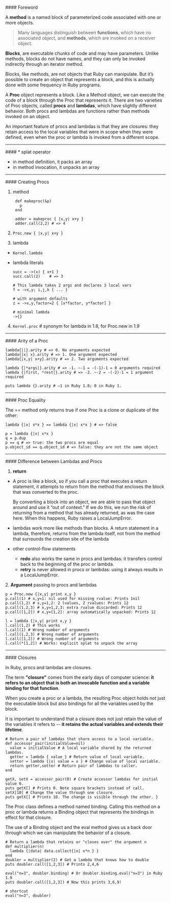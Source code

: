###\# Foreword

A **method** is a named block of parameterized code associated with one or more objects.

> Many languages distinguish between **functions**, which have no associated object, and
> **methods**, which are invoked on a receiver object.

**Blocks**, are executable chunks of code and may have parameters. Unlike
methods, blocks do not have names, and they can only be invoked indirectly through
an iterator method.

Blocks, like methods, are not objects that Ruby can manipulate. But it’s possible to
create an object that represents a block, and this is actually done with some frequency
in Ruby programs.

A **Proc** object represents a block. Like a Method object, we can execute the code of a block through the Proc that represents it. There are two varieties of Proc objects, called **procs** and **lambdas**, which have slightly different behavior. Both procs and lambdas are functions rather than methods invoked on an object.

An important feature of procs and lambdas is that they are closures: they retain access to the local variables that were in scope when they were defined, even when the proc or lambda is invoked from a different scope.

- - -

###\# \* splat operator

+ in method definition, it packs an array
+ in method invocation, it unpacks an array

- - -

###\# Creating Procs

1. method

        def makeproc(&p)
          p
        end

        adder = makeproc { |x,y| x+y }
        adder.call(2,2) # => 4


2. `Proc.new { |x,y| x+y }`

3. lambda

  + `Kernel.lambda`
  + lambda literals

        succ = ->(x) { x+1 }
        succ.call(2)    # => 3

        # This lambda takes 2 args and declares 3 local vars
        f = ->x,y; i,j,k { ... }

        # with argument defaults
        z = ->x,y,factor=2 { [x*factor, y*factor] }

        # minimal lambda
        ->{}


4. `Kernel.proc` # synonym for lambda in 1.8, for Proc.new in 1.9

- - -

###\# Arity of a Proc

    lambda{||}.arity # => 0. No arguments expected
    lambda{|x| x}.arity # => 1. One argument expected
    lambda{|x,y| x+y}.arity # => 2. Two arguments expected

    lambda {|*args|}.arity # => -1. ~-1 = -(-1)-1 = 0 arguments required
    lambda {|first, *rest|}.arity # => -2. ~-2 = -(-2)-1 = 1 argument required

    puts lambda {}.arity # –1 in Ruby 1.8; 0 in Ruby 1.

- - -

###\# Proc Equality

The == method only returns true if one Proc is a clone or duplicate of the other:

    lambda {|x| x*x } == lambda {|x| x*x } # => false

    p = lambda {|x| x*x }
    q = p.dup
    p == q # => true: the two procs are equal
    p.object_id == q.object_id # => false: they are not the same object

- - -

###\# Difference between Lambdas and Procs

1. **return**

  + A proc is like a block, so if you call a proc that executes a return statement, it attempts to return from the method that encloses the block that was converted to the proc.

    By converting a block into an object, we are able to pass that object around and use it
    “out of context.” If we do this, we run the risk of returning from a method that has
    already returned, as was the case here. When this happens, Ruby raises a
    LocalJumpError.

  + lambdas work more like methods than blocks. A return statement in a lambda, therefore, returns from the lambda itself, not from the method that surrounds the creation site of the lambda

  + other control-flow statements

    - **redo** also works the same in procs and lambdas: it transfers control back to the beginning of the proc or lambda.
    - **retry** is never allowed in procs or lambdas: using it always results in a LocalJumpError.

2\. **Argument** passing to procs and lambdas

    p = Proc.new {|x,y| print x,y }
    p.call(1) # x,y=1: nil used for missing rvalue: Prints 1nil
    p.call(1,2) # x,y=1,2: 2 lvalues, 2 rvalues: Prints 12
    p.call(1,2,3) # x,y=1,2,3: extra rvalue discarded: Prints 12
    p.call([1,2]) # x,y=[1,2]: array automatically unpacked: Prints 12

    l = lambda {|x,y| print x,y }
    l.call(1,2) # This works
    l.call(1) # Wrong number of arguments
    l.call(1,2,3) # Wrong number of arguments
    l.call([1,2]) # Wrong number of arguments
    l.call(*[1,2]) # Works: explicit splat to unpack the array

- - -

###\# Closures

In Ruby, procs and lambdas are closures.

The term **"closure"** comes from the early days of computer science: **it refers to an object that is both an invocable function and a variable binding for that function**.

When you create a proc or a lambda, the resulting Proc object holds not just the executable block but also bindings for all the variables used by the block.

It is important to understand that a closure does not just retain the value of the variables it refers to -- **it retains the actual variables and extends their lifetime**.

    # Return a pair of lambdas that share access to a local variable.
    def accessor_pair(initialValue=nil)
      value = initialValue # A local variable shared by the returned lambdas.
      getter = lambda { value } # Return value of local variable.
      setter = lambda {|x| value = x } # Change value of local variable.
      return getter,setter # Return pair of lambdas to caller.
    end

    getX, setX = accessor_pair(0) # Create accessor lambdas for initial value 0.
    puts getX[] # Prints 0. Note square brackets instead of call.
    setX[10] # Change the value through one closure.
    puts getX[] # Prints 10. The change is visible through the other. }

The Proc class defines a method named binding. Calling this method on a proc or lambda returns a Binding object that represents the bindings in effect for that closure.

The use of a Binding object and the eval method gives us a back door through which we can manipulate the behavior of a closure.

    # Return a lambda that retains or "closes over" the argument n
    def multiplier(n)
      lambda {|data| data.collect{|x| x*n } }
    end
    doubler = multiplier(2) # Get a lambda that knows how to double
    puts doubler.call([1,2,3]) # Prints 2,4,6

    eval("n=3", doubler.binding) # Or doubler.binding.eval("n=3") in Ruby 1.9
    puts doubler.call([1,2,3]) # Now this prints 3,6,9!

    # shortcut
    eval("n=3", doubler)
